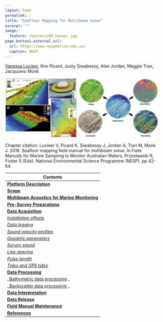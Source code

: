 ```yaml
---
layout: home
permalink: /
title: "Seafloor Mapping for Multibeam Sonar"
excerpt: ""
image:
  feature: /banners/00_banner.jpg
page.button1.external_url:
  url: https://www.nespmarine.edu.au/
  caption: NESP
---
```


[Vanessa Lucieer](mailto:vanessa.lucieer@utas.edu.au), Kim Picard, Justy Siwabessy, Alan Jordan, Maggie Tran, Jacquomo Monk

![](images/MBES.png)

Chapter citation:
Lucieer V, Picard K, Siwabessy J, Jordan A, Tran M, Monk J. 2018. Seafloor mapping field manual for multibeam sonar. In Field Manuals for Marine Sampling to Monitor Australian Waters, Przeslawski R, Foster S (Eds). National Environmental Science Programme (NESP). pp 42-64. 

|  Contents                                                                                                                                       |
|-------------------------------------------------------------------------------------------------------------------------------------------------|
|  **[Platform Description](https://multibeam-echosounder-field-manual.github.io/platform-description)**   
|  __[Scope](https://multibeam-echosounder-field-manual.github.io/scope)__                                                                        |
|  **[Multibeam Acoustics for Marine Monitoring](https://multibeam-echosounder-field-manual.github.io/multibeam-acoustics-for-marine-monitoring)** |
|  **[Pre-Survey Preparations](https://multibeam-echosounder-field-manual.github.io/pre-survey-preparations)**                                   |
|  **[Data Acquisition](https://multibeam-echosounder-field-manual.github.io/data-acquisition)**                                                   |
|       _[Installation offsets](https://multibeam-echosounder-field-manual.github.io/data-acquisition#installation-offsets)_                   |
|       _[Data logging](https://multibeam-echosounder-field-manual.github.io/data-acquisition#data-logging)_                                     |
|       _[Sound velocity profiles](https://multibeam-echosounder-field-manual.github.io/data-acquisition#sound-velocity-profiles)_                |
|       _[Geodetic parameters](https://multibeam-echosounder-field-manual.github.io/data-acquisition#geodetic-parameters)_                      |
|       _[Survey speed](https://multibeam-echosounder-field-manual.github.io/data-acquisition#survey-speed)_                                  |
|       _[Line spacing](https://multibeam-echosounder-field-manual.github.io/data-acquisition#line-spacing)_                                     |
|       _[Pulse length](https://multibeam-echosounder-field-manual.github.io/data-acquisition#pulse-length)_                                   |
|       _[Tides and GPS tides](https://multibeam-echosounder-field-manual.github.io/data-acquisition#tides-and-gps-tides)_                        |
|  **[Data Processing](https://multibeam-echosounder-field-manual.github.io/data-processing)**                                                    |
|       _[Bathymetric data processing](https://multibeam-echosounder-field-manual.github.io/data-processing#bathymetric-data-processing) _        |
|       _[Backscatter data processing](https://multibeam-echosounder-field-manual.github.io/data-processing#backscatter-data-processing) _        |
|  **[Data Interpretation](https://multibeam-echosounder-field-manual.github.io/data-interpretation)**                                             |
|  **[Data Release](https://multibeam-echosounder-field-manual.github.io/data-release)**                                                           |
|  **[Field Manual Maintenance](https://multibeam-echosounder-field-manual.github.io/field-manual-maintenance)**                                   |
|  **[References](https://multibeam-echosounder-field-manual.github.io/references)**                                                               |
